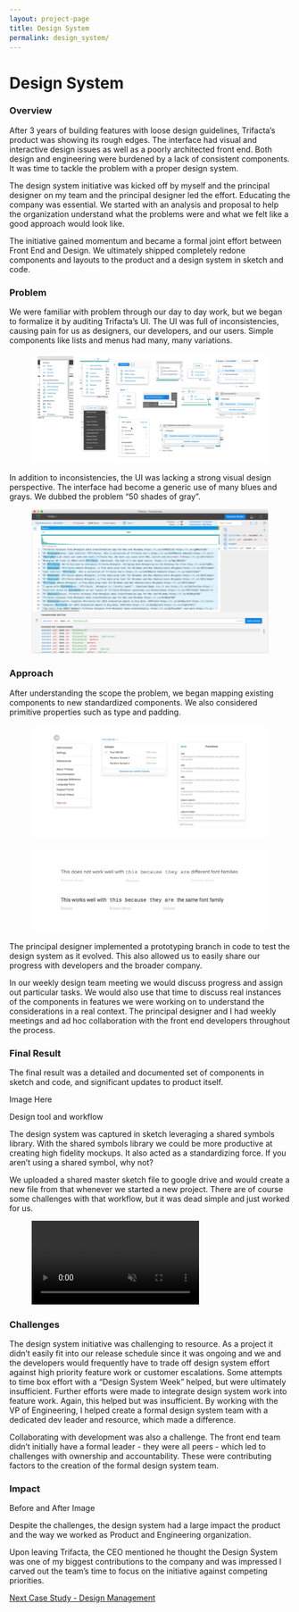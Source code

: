 ```yaml
---
layout: project-page
title: Design System
permalink: design_system/
---
```

# Design System

### Overview

After 3 years of building features with loose design guidelines, Trifacta’s product was showing its rough edges.  The interface had visual and interactive design issues as well as a poorly architected front end.  Both design and engineering were burdened by a lack of consistent components.  It was time to tackle the problem with a proper design system.

The design system initiative was kicked off by myself and the principal designer on my team and the principal designer led the effort.  Educating the company was essential. We started with an analysis and proposal to help the organization understand what the problems were and what we felt like a good approach would look like.

The initiative gained momentum and became a formal joint effort between Front End and Design.  We ultimately shipped completely redone components and layouts to the product and a design system in sketch and code.

### Problem

We were familiar with problem through our day to day work, but we began to formalize it by auditing Trifacta’s UI.  The UI was full of inconsistencies, causing pain for us as designers, our developers, and our users.  Simple components like lists and menus had many, many variations.

<figure><img src="/images/design_system/bag_o_components.png"></figure>

In addition to inconsistencies, the UI was lacking a strong visual design perspective.  The interface had become a generic use of many blues and grays.  We dubbed the problem “50 shades of gray”.

<figure><img src="/images/design_system/shades.png"></figure>

### Approach
After understanding the scope the problem, we began mapping existing components to new standardized components.  We also considered primitive properties such as type and padding.

<figure><img src="/images/design_system/standard_menus.png"></figure>

<figure><img src="/images/design_system/type.png"></figure>

The principal designer implemented a prototyping branch in code to test the design system as it evolved.  This also allowed us to easily share our progress with developers and the broader company.

In our weekly design team meeting we would discuss progress and assign out particular tasks.  We would also use that time to discuss real instances of the components in features we were working on to understand the considerations in a real context. The principal designer and I had weekly meetings and ad hoc collaboration with the front end developers throughout the process.


### Final Result

The final result was a detailed and documented set of components in sketch and code, and significant updates to product itself.

Image Here

Design tool and workflow

The design system was captured in sketch leveraging a shared symbols library.   With the shared symbols library we could be more productive at creating high fidelity mockups.  It also acted as a standardizing force.  If you aren’t using a shared symbol, why not?

We uploaded a shared master sketch file to google drive and would create a new file from that whenever we started a new project.  There are of course some challenges with that workflow, but it was dead simple and just worked for us.

<figure><video src="/video/dspreview.mov" autobuffer="" loop="" muted="" autoplay="" preload="auto"></video></figure>

### Challenges

The design system initiative was challenging to resource.  As a project it didn’t easily fit into our release schedule since it was ongoing and we and the developers would frequently have to trade off design system effort against high priority feature work or customer escalations.  Some attempts to time box effort with a “Design System Week” helped, but were ultimately insufficient.  Further efforts were made to integrate design system work into feature work.  Again, this helped but was insufficient.   By working with the VP of Engineering, I helped create a formal design system team with a dedicated dev leader and resource, which made a difference.

Collaborating with development was also a challenge.  The front end team didn’t initially have a formal leader - they were all peers - which led to challenges with ownership and accountability.  These were contributing factors to the creation of the formal design system team.

### Impact

Before and After Image

Despite the challenges, the design system had a large impact the product and the way we worked as Product and Engineering organization.

Upon leaving Trifacta, the CEO mentioned he thought the Design System was one of my biggest contributions to the company and was impressed I carved out the team’s time to focus on the initiative against competing priorities.


<p class="next">
  <a href="/management">Next Case Study - Design Management</a>
</p>
